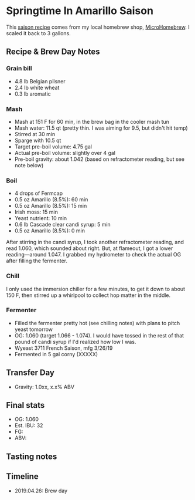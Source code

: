 # Springtime In Amarillo Saison
This [saison recipe](Recipe.png) comes from my local homebrew shop, [MicroHomebrew](https://www.microhomebrew.com/). I scaled it back to 3 gallons.

## Recipe & Brew Day Notes
### Grain bill
- 4.8 lb Belgian pilsner
- 2.4 lb white wheat
- 0.3 lb aromatic

### Mash
- Mash at 151 F for 60 min, in the brew bag in the cooler mash tun
- Mash water: 11.5 qt (pretty thin. I was aiming for 9.5, but didn't hit temp)
- Stirred at 30 min
- Sparge with 10.5 qt
- Target pre-boil volume: 4.75 gal
- Actual pre-boil volume: slightly over 4 gal
- Pre-boil gravity: about 1.042 (based on refractometer reading, but see note below)

### Boil
- 4 drops of Fermcap
- 0.5 oz Amarillo (8.5%): 60 min
- 0.5 oz Amarillo (8.5%): 15 min
- Irish moss: 15 min
- Yeast nutrient: 10 min
- 0.6 lb Cascade clear candi syrup: 5 min
- 0.5 oz Amarillo (8.5%): 0 min

After stirring in the candi syrup, I took another refractometer reading, and read 1.060, which sounded about right. But, at flameout, I got a lower reading—around 1.047. I grabbed my hydrometer to check the actual OG after filling the fermenter.

### Chill
I only used the immersion chiller for a few minutes, to get it down to about 150 F, then stirred up a whirlpool to collect hop matter in the middle.

### Fermenter
- Filled the fermenter pretty hot (see chilling notes) with plans to pitch yeast tomorrow
- OG: 1.060 (target 1.066 - 1.074). I would have tossed in the rest of that pound of candi syrup if I'd realized how low I was.
- Wyeast 3711 French Saison, mfg 3/26/19
- Fermented in 5 gal corny (XXXXX)

## Transfer Day
- Gravity: 1.0xx, x.x% ABV

## Final stats
- OG: 1.060
- Est. IBU: 32
- FG:
- ABV:

## Tasting notes

## Timeline
- 2019.04.26: Brew day
